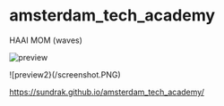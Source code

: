 # amsterdam_tech_academy

HAAI MOM (waves)

![preview](https://sundrak.github.io/amsterdam_tech_academy/screenshot.PNG)

![preview2}(/screenshot.PNG)

https://sundrak.github.io/amsterdam_tech_academy/
